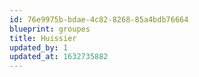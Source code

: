```yaml
---
id: 76e9975b-bdae-4c82-8268-85a4bdb76664
blueprint: groupes
title: Huissier
updated_by: 1
updated_at: 1632735882
---
```

